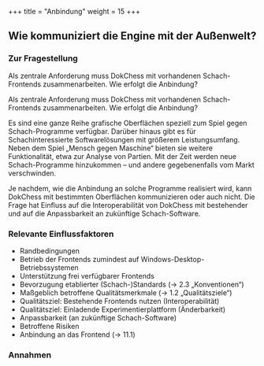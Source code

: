 +++
title = "Anbindung"
weight = 15
+++

## Wie kommuniziert die Engine mit der Außenwelt?

### Zur Fragestellung

Als zentrale Anforderung muss DokChess mit vorhandenen Schach-Frontends zusammenarbeiten.
Wie erfolgt die Anbindung?

Als zentrale Anforderung muss DokChess mit vorhandenen Schach-Frontends zusammenarbeiten. Wie erfolgt die Anbindung?

Es sind eine ganze Reihe grafische Oberflächen speziell zum Spiel gegen Schach-Programme verfügbar. Darüber hinaus gibt es für Schachinteressierte Softwarelösungen mit größerem Leistungsumfang. Neben dem Spiel „Mensch gegen Maschine“ bieten sie weitere Funktionalität, etwa zur Analyse von Partien. Mit der Zeit werden neue Schach-Programme hinzukommen – und andere gegebenenfalls vom Markt verschwinden.

Je nachdem, wie die Anbindung an solche Programme realisiert wird, kann DokChess mit bestimmten Oberflächen kommunizieren oder auch nicht.
Die Frage hat Einfluss auf die Interoperabilität von DokChess mit bestehender und auf die Anpassbarkeit an zukünftige Schach-Software.

### Relevante Einflussfaktoren

* Randbedingungen
 * Betrieb der Frontends zumindest auf Windows-Desktop-Betriebssystemen
 * Unterstützung frei verfügbarer Frontends
 * Bevorzugung etablierter (Schach-)Standards (→ 2.3 „Konventionen“)
* Maßgeblich betroffene Qualitätsmerkmale (→ 1.2 „Qualitätsziele“)
 * Qualitätsziel: Bestehende Frontends nutzen (Interoperabilität)
 * Qualitätsziel: Einladende Experimentierplattform (Änderbarkeit)
 * Anpassbarkeit (an zukünftige Schach-Software)
* Betroffene Risiken
 * Anbindung an das Frontend (→ 11.1)

### Annahmen
